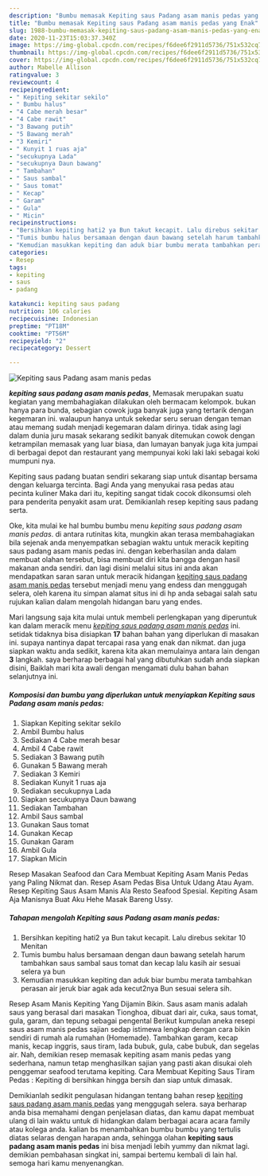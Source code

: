 ```yaml
---
description: "Bumbu memasak Kepiting saus Padang asam manis pedas yang Enak"
title: "Bumbu memasak Kepiting saus Padang asam manis pedas yang Enak"
slug: 1988-bumbu-memasak-kepiting-saus-padang-asam-manis-pedas-yang-enak
date: 2020-11-23T15:03:37.340Z
image: https://img-global.cpcdn.com/recipes/f6dee6f2911d5736/751x532cq70/kepiting-saus-padang-asam-manis-pedas-foto-resep-utama.jpg
thumbnail: https://img-global.cpcdn.com/recipes/f6dee6f2911d5736/751x532cq70/kepiting-saus-padang-asam-manis-pedas-foto-resep-utama.jpg
cover: https://img-global.cpcdn.com/recipes/f6dee6f2911d5736/751x532cq70/kepiting-saus-padang-asam-manis-pedas-foto-resep-utama.jpg
author: Mabelle Allison
ratingvalue: 3
reviewcount: 4
recipeingredient:
- " Kepiting sekitar sekilo"
- " Bumbu halus"
- "4 Cabe merah besar"
- "4 Cabe rawit"
- "3 Bawang putih"
- "5 Bawang merah"
- "3 Kemiri"
- " Kunyit 1 ruas aja"
- "secukupnya Lada"
- "secukupnya Daun bawang"
- " Tambahan"
- " Saus sambal"
- " Saus tomat"
- " Kecap"
- " Garam"
- " Gula"
- " Micin"
recipeinstructions:
- "Bersihkan kepiting hati2 ya Bun takut kecapit. Lalu direbus sekitar 10 Menitan"
- "Tumis bumbu halus bersamaan dengan daun bawang setelah harum tambahkan saus sambal saus tomat dan kecap lalu kasih air sesuai selera ya bun"
- "Kemudian masukkan kepiting dan aduk biar bumbu merata tambahkan perasan air jeruk biar agak ada kecut2nya Bun sesuai selera sih."
categories:
- Resep
tags:
- kepiting
- saus
- padang

katakunci: kepiting saus padang 
nutrition: 106 calories
recipecuisine: Indonesian
preptime: "PT18M"
cooktime: "PT56M"
recipeyield: "2"
recipecategory: Dessert

---
```



![Kepiting saus Padang asam manis pedas](https://img-global.cpcdn.com/recipes/f6dee6f2911d5736/751x532cq70/kepiting-saus-padang-asam-manis-pedas-foto-resep-utama.jpg)

<b><i>kepiting saus padang asam manis pedas</i></b>, Memasak merupakan suatu kegiatan yang membahagiakan dilakukan oleh bermacam kelompok. bukan hanya para bunda, sebagian cowok juga banyak juga yang tertarik dengan kegemaran ini. walaupun hanya untuk sekedar seru seruan dengan teman atau memang sudah menjadi kegemaran dalam dirinya. tidak asing lagi dalam dunia juru masak sekarang sedikit banyak ditemukan cowok dengan ketrampilan memasak yang luar biasa, dan lumayan banyak juga kita jumpai di berbagai depot dan restaurant yang mempunyai koki laki laki sebagai koki mumpuni nya.

Kepiting saus padang buatan sendiri sekarang siap untuk disantap bersama dengan keluarga tercinta. Bagi Anda yang menyukai rasa pedas atau pecinta kuliner Maka dari itu, kepiting sangat tidak cocok dikonsumsi oleh para penderita penyakit asam urat. Demikianlah resep kepiting saus padang serta.

Oke, kita mulai ke hal bumbu bumbu menu <i>kepiting saus padang asam manis pedas</i>. di antara rutinitas kita, mungkin akan terasa membahagiakan bila sejenak anda menyempatkan sebagian waktu untuk meracik kepiting saus padang asam manis pedas ini. dengan keberhasilan anda dalam membuat olahan tersebut, bisa membuat diri kita bangga dengan hasil makanan anda sendiri. dan lagi disini melalui situs ini anda akan mendapatkan saran saran untuk meracik hidangan <u>kepiting saus padang asam manis pedas</u> tersebut menjadi menu yang endess dan menggugah selera, oleh karena itu simpan alamat situs ini di hp anda sebagai salah satu rujukan kalian dalam mengolah hidangan baru yang endes.


Mari langsung saja kita mulai untuk membeli perlengkapan yang diperuntuk kan dalam meracik menu <u><i>kepiting saus padang asam manis pedas</i></u> ini. setidak tidaknya bisa disiapkan <b>17</b> bahan bahan yang diperlukan di masakan ini. supaya nantinya dapat tercapai rasa yang enak dan nikmat. dan juga siapkan waktu anda sedikit, karena kita akan memulainya antara lain dengan <b>3</b> langkah. saya berharap berbagai hal yang dibutuhkan sudah anda siapkan disini, Baiklah mari kita awali dengan mengamati dulu bahan bahan selanjutnya ini.

<!--inarticleads1-->

##### Komposisi dan bumbu yang diperlukan untuk menyiapkan Kepiting saus Padang asam manis pedas:

1. Siapkan  Kepiting sekitar sekilo
1. Ambil  Bumbu halus
1. Sediakan 4 Cabe merah besar
1. Ambil 4 Cabe rawit
1. Sediakan 3 Bawang putih
1. Gunakan 5 Bawang merah
1. Sediakan 3 Kemiri
1. Sediakan  Kunyit 1 ruas aja
1. Sediakan secukupnya Lada
1. Siapkan secukupnya Daun bawang
1. Sediakan  Tambahan
1. Ambil  Saus sambal
1. Gunakan  Saus tomat
1. Gunakan  Kecap
1. Gunakan  Garam
1. Ambil  Gula
1. Siapkan  Micin


Resep Masakan Seafood dan Cara Membuat Kepiting Asam Manis Pedas yang Paling Nikmat dan. Resep Asam Pedas Bisa Untuk Udang Atau Ayam. Resep Kepiting Saus Asam Manis Ala Resto Seafood Spesial. Kepiting Asam Aja Manisnya Buat Aku Hehe Masak Bareng Ussy. 

<!--inarticleads2-->

##### Tahapan mengolah Kepiting saus Padang asam manis pedas:

1. Bersihkan kepiting hati2 ya Bun takut kecapit. Lalu direbus sekitar 10 Menitan
1. Tumis bumbu halus bersamaan dengan daun bawang setelah harum tambahkan saus sambal saus tomat dan kecap lalu kasih air sesuai selera ya bun
1. Kemudian masukkan kepiting dan aduk biar bumbu merata tambahkan perasan air jeruk biar agak ada kecut2nya Bun sesuai selera sih.


Resep Asam Manis Kepiting Yang Dijamin Bikin. Saus asam manis adalah saus yang berasal dari masakan Tionghoa, dibuat dari air, cuka, saus tomat, gula, garam, dan tepung sebagai pengental Berikut kumpulan aneka resepi saus asam manis pedas sajian sedap istimewa lengkap dengan cara bikin sendiri di rumah ala rumahan (Homemade). Tambahkan garam, kecap manis, kecap inggris, saus tiram, lada bubuk, gula, cabe bubuk, dan segelas air. Nah, demikian resep memasak kepiting asam manis pedas yang sederhana, namun tetap menghasilkan sajian yang pasti akan disukai oleh penggemar seafood terutama kepiting. Cara Membuat Kepiting Saus Tiram Pedas : Kepiting di bersihkan hingga bersih dan siap untuk dimasak. 

Demikianlah sedikit pengulasan hidangan tentang bahan resep <u>kepiting saus padang asam manis pedas</u> yang menggugah selera. saya berharap anda bisa memahami dengan penjelasan diatas, dan kamu dapat membuat ulang di lain waktu untuk di hidangkan dalam berbagai acara acara family atau kolega anda. kalian bs menambahkan bumbu bumbu yang tertulis diatas selaras dengan harapan anda, sehingga olahan <b>kepiting saus padang asam manis pedas</b> ini bisa menjadi lebih yummy dan nikmat lagi. demikian pembahasan singkat ini, sampai bertemu kembali di lain hal. semoga hari kamu menyenangkan.
